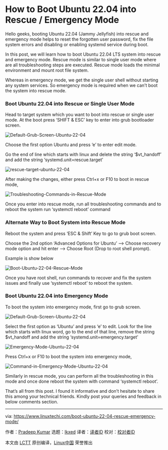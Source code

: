 [#]: subject: "How to Boot Ubuntu 22.04 into Rescue / Emergency Mode"
[#]: via: "https://www.linuxtechi.com/boot-ubuntu-22-04-rescue-emergency-mode/"
[#]: author: "Pradeep Kumar https://www.linuxtechi.com/author/pradeep/"
[#]: collector: "lkxed"
[#]: translator: " "
[#]: reviewer: " "
[#]: publisher: " "
[#]: url: " "

How to Boot Ubuntu 22.04 into Rescue / Emergency Mode
======
Hello geeks, booting Ubuntu 22.04 (Jammy Jellyfish) into rescue and emergency mode helps to reset the forgotten user password, fix the file system errors and disabling or enabling systemd service during boot.

In this post, we will learn how to boot Ubuntu 22.04 LTS system into rescue and emergency mode. Rescue mode is similar to single user mode where are all troubleshooting steps are executed. Rescue mode loads the minimal environment and mount root file system.

Whereas in emergency mode, we get the single user shell without starting any system services. So emergency mode is required when we can’t boot the system into rescue mode.

### Boot Ubuntu 22.04 into Rescue or Single User Mode

Head to target system which you want to boot into rescue or single user mode. At the boot press ‘SHIFT & ESC’ key to enter into grub bootloader screen.

![Default-Grub-Screen-Ubuntu-22-04][1]

Choose the first option Ubuntu and press ‘e’ to enter edit mode.

Go the end of line which starts with linux and delete the string ‘$vt_handoff’ and add the string ‘systemd.unit=rescue.target’

![rescue-target-ubuntu-22-04][2]

After making the changes, either press Ctrl+x or F10 to boot in rescue mode,

![Troubleshooting-Commands-in-Rescue-Mode][3]

Once you enter into rescue mode, run all troubleshooting commands and to reboot the system run ‘systemctl reboot’ command

### Alternate Way to Boot System into Rescue Mode

Reboot the system and press ‘ESC & Shift’ Key to go to grub boot screen.

Choose the 2nd option ‘Advanced Options for Ubuntu’ –> Choose recovery mode option and hit enter –> Choose Root (Drop to root shell prompt).

Example is show below

![Boot-Ubuntu-22-04-Rescue-Mode][4]

Once you have root shell, run commands to recover and fix the system issues and finally use ‘systemctl reboot’ to reboot the system.

### Boot Ubuntu 22.04 into Emergency Mode

To boot the system into emergency mode, first go to grub screen.

![Default-Grub-Screen-Ubuntu-22-04][5]

Select the first option as ‘Ubuntu’ and press ‘e’ to edit. Look for the line which starts with linux word, go to the end of that line, remove the string $vt_handoff and add the string ‘systemd.unit=emergency.target’

![Emergency-Mode-Ubuntu-22-04][6]

Press Ctrl+x or F10 to boot the system into emergency mode,

![Command-in-Emergency-Mode-Ubuntu-22-04][7]

Similarly in rescue mode, you can perform all the troubleshooting in this mode and once done reboot the system with command ‘systemctl reboot’.

That’s all from this post. I found it informative and don’t hesitate to share this among your technical friends. Kindly post your queries and feedback in below comments section.

--------------------------------------------------------------------------------

via: https://www.linuxtechi.com/boot-ubuntu-22-04-rescue-emergency-mode/

作者：[Pradeep Kumar][a]
选题：[lkxed][b]
译者：[译者ID](https://github.com/译者ID)
校对：[校对者ID](https://github.com/校对者ID)

本文由 [LCTT](https://github.com/LCTT/TranslateProject) 原创编译，[Linux中国](https://linux.cn/) 荣誉推出

[a]: https://www.linuxtechi.com/author/pradeep/
[b]: https://github.com/lkxed
[1]: https://www.linuxtechi.com/wp-content/uploads/2022/06/Default-Grub-Screen-Ubuntu-22-04.png
[2]: https://www.linuxtechi.com/wp-content/uploads/2022/06/rescue-target-ubuntu-22-04.png
[3]: https://www.linuxtechi.com/wp-content/uploads/2022/06/Troubleshooting-Commands-in-Rescue-Mode.png
[4]: https://www.linuxtechi.com/wp-content/uploads/2022/06/Boot-Ubuntu-22-04-Rescue-Mode.gif
[5]: https://www.linuxtechi.com/wp-content/uploads/2022/06/Default-Grub-Screen-Ubuntu-22-04.png
[6]: https://www.linuxtechi.com/wp-content/uploads/2022/06/Emergency-Mode-Ubuntu-22-04.png
[7]: https://www.linuxtechi.com/wp-content/uploads/2022/06/Command-in-Emergency-Mode-Ubuntu-22-04.png
